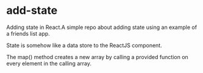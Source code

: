 # add-state

Adding state in React.A simple repo about adding state using an example of a friends list app.

State is somehow like a data store to the ReactJS component.

The map() method creates a new array by calling a provided function on every element in the calling array.
